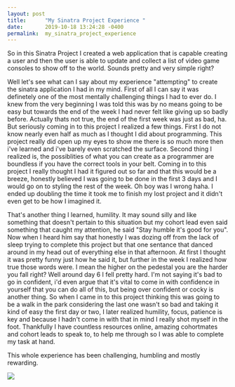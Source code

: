```yaml
---
layout: post
title:      "My Sinatra Project Experience "
date:       2019-10-18 13:24:28 -0400
permalink:  my_sinatra_project_experience
---
```



So in this Sinatra Project I created a web application that is capable creating a user and then the user is able to update and collect a list of video game consoles to show off to the world. Sounds pretty and very simple right?

Well let's see what can I say about my experience "attempting" to create the sinatra application I had in my mind. First of all I can say it was definetely one of the most mentally challenging things I had to ever do. I knew from the very beginning I was told this was by no means going to be easy but towards the end of the week I had never felt like giving up so badly before. Actually thats not true, the  end of the first week was just as bad, ha. But seriously coming in to this project I realized a few things. First I do not know nearly even half as much as I thought I did about programming. This project really did open up my eyes to show me there is so much more then i've learned and i've barely even scratched the surface. Second thing I realized is, the possiblities of what you can create as a programmer are boundless if you have the correct tools in your belt. Coming in to this project I really thought I had it figured out so far and that this would be a breeze, honestly believed I was going to be done in the first 3 days and I would go on to styling the rest of the week. Oh boy was I wrong haha. I ended up doubling the time it took me to finish my lost project and it didn't even get to be how I imagined it. 

That's another thing I learned, humility. It may sound silly and like something that doesn't pertain to this situation but my cohort lead even said something that caught my attention, he said "Stay humble it's good for you". Now when I heard him say that honestly I was dozing off from the lack of sleep trying to complete this project but that one sentance that danced around in my head out of everything else in that afternoon. At first I thought it was pretty funny just how he said it, but further in the week I realized how true those words were. I mean the higher on the pedestal you are the harder you fall right? Well around day 6 I fell pretty hard. I'm not saying it's bad to go in confident, i'd even argue that it's vital to come in with confidence in yourself that you can do all of this, but being over confident or cocky is another thing. So when I came in to this project thinking this was going to be a walk in the park considering the last one wasn't so bad and taking it kind of easy the first day or two, I later realized humility, focus, patience is key and because I hadn't come in with that in mind I really shot myself in the foot. Thankfully I have countless resources online, amazing cohortmates and cohort leads to speak to, to help me through so I was able to complete my task at hand. 

This whole experience has been challenging, humbling and mostly rewarding.

![](https://www.justinconstantine.com/wp-content/uploads/2017/11/iStock-535262741.jpg)

